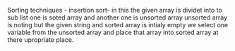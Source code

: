 Sorting techniques -
insertion sort-
in this the given array is dividet into to sub list one is soted array and another one is unsorted array unsorted array is noting but the given string and sorted array is intialy empty we select one variable from the 
unsorted array and place that array into sorted array at there upropriate place.
